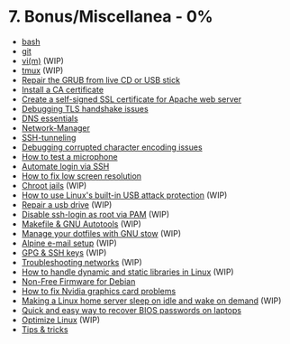 # 7. Bonus/Miscellanea - 0%

- [bash](./bash.md) 
- [git](./git.md) 
- [vi(m)]() (WIP)
- [tmux]() (WIP)
- [Repair the GRUB from live CD or USB stick](./grub.md) 
- [Install a CA certificate](./ca-certs.md) 
- [Create a self-signed SSL certificate for Apache web server](./self-signed-ssl-cert.md) 
- [Debugging TLS handshake issues](./tls-issues.md) 
- [DNS essentials](./dns.md) 
- [Network-Manager](./net-manager.md) 
- [SSH-tunneling](./ssh-tunneling.md) 
- [Debugging corrupted character encoding issues](./corrupted-chars.md) 
- [How to test a microphone](./mic.md) 
- [Automate login via SSH](./ssh-login.md) 
- [How to fix low screen resolution](./edid.md) 
- [Chroot jails]() (WIP)
- [How to use Linux's built-in USB attack protection]() (WIP)
- [Repair a usb drive]() (WIP)
- [Disable ssh-login as root via PAM]() (WIP) 
- [Makefile & GNU Autotools]() (WIP)
- [Manage your dotfiles with GNU stow]() (WIP) 
- [Alpine e-mail setup]() (WIP)
- [GPG & SSH keys]() (WIP)
- [Troubleshooting networks]() (WIP) 
- [How to handle dynamic and static libraries in Linux]() (WIP) 
- [Non-Free Firmware for Debian](./debian.md)
- [How to fix Nvidia graphics card problems](./nvidia.md)
- [Making a Linux home server sleep on idle and wake on demand](https://dgross.ca/blog/linux-home-server-auto-sleep/) (WIP) 
- [Quick and easy way to recover BIOS passwords on laptops](https://bios-pw.org/#)
- [Optimize Linux](./optimize-linux.md) (WIP)
- [Tips & tricks](./tips-tricks.md)

